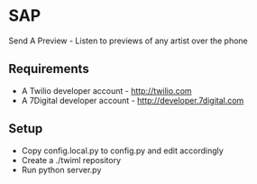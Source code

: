 SAP
===

Send A Preview - Listen to previews of any artist over the phone

Requirements
------------
* A Twilio developer account - http://twilio.com
* A 7Digital developer account - http://developer.7digital.com

Setup
-----
* Copy config.local.py to config.py and edit accordingly
* Create a ./twiml repository
* Run python server.py